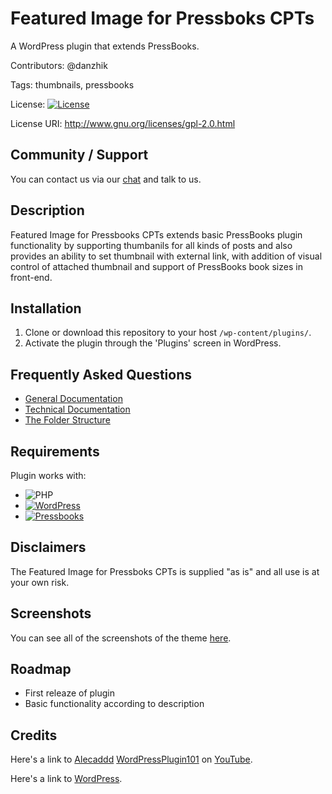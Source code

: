 # Featured Image for Pressboks CPTs
A WordPress plugin that extends PressBooks.

Contributors: @danzhik

Tags: thumbnails, pressbooks

License:  [![License](https://img.shields.io/badge/license-GPL--2.0%2B-red.svg)](https://github.com/Books4Languages/pressbooks-books4languages/blob/master/license.txt)

License URI: http://www.gnu.org/licenses/gpl-2.0.html

## Community / Support

You can contact us via our [chat](https://gitter.im/books4languages/)  and talk to us.                                  


## Description

Featured Image for Pressbooks CPTs extends basic PressBooks plugin functionality by supporting thumbanils for all kinds of posts and also provides an ability to set thumbnail with external link,
with addition of visual control of attached thumbnail and support of PressBooks book sizes in front-end.

## Installation

1. Clone or download this repository to your host ```/wp-content/plugins/```.
1. Activate the plugin through the 'Plugins' screen in WordPress.

## Frequently Asked Questions
* [General Documentation](doc/documentation-general.md)
* [Technical Documentation](doc/documentation-technical.md)
* [The Folder Structure](doc/folder-structure.md)

## Requirements

Plugin works with:

 * ![PHP](https://img.shields.io/badge/PHP-7.X-blue.svg)
 * [![WordPress](https://img.shields.io/badge/Wordpress-4.9.5-green.svg)](https://codex.wordpress.org/Version_4.9.5)
 * [![Pressbooks](https://img.shields.io/badge/Pressbooks-V%205.3.0-red.svg)](https://github.com/pressbooks/pressbooks/releases/tag/5.3.0)

## Disclaimers

The Featured Image for Pressboks CPTs is supplied "as is" and all use is at your own risk.

## Screenshots 
You can see all of the screenshots of the theme [here](https://github.com/my-language-skills/pressbooks-b4l-child/blob/developer/books-for-languages-theme/screeenshots/screenshots.md).

## Roadmap

* First releaze of plugin
* Basic functionality according to description



## Credits
Here's a link to [Alecaddd](http://www.alecaddd.com/) [WordPressPlugin101](https://github.com/Alecaddd/WordPressPlugin101) on [YouTube](https://www.youtube.com/playlist?list=PLriKzYyLb28kR_CPMz8uierDWC2y3znI2).

Here's a link to [WordPress](http://wordpress.org/ "Your favorite software").

